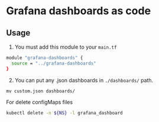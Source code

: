 # Grafana dashboards as code

## Usage

1. You must add this module to your `main.tf`

```sh
module "grafana-dashboards" {
  source = "../grafana-dashboards"
}
```

2. You can put any .json dashboards in `./dashboards/` path.

```
mv custom.json dashboards/
```

For delete configMaps files

```sh
kubectl delete -n ${NS} -l grafana_dashboard
```
